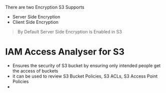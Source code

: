 There are two Encryption S3 Supports
 - Server Side Encryption
 - Client Side Encryption

> By Default Server Side Encryption is Enabled in S3



# IAM Access Analyser for S3

- Ensures the security of S3 bucket by ensuring only intended people get the access of buckets
- it can be used to review S3 Bucket Policies, S3 ACLs, S3 Access Point Policies
- 